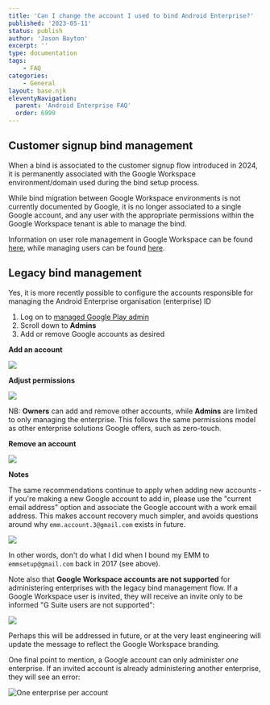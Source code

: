 ```yaml
---
title: 'Can I change the account I used to bind Android Enterprise?'
published: '2023-05-11'
status: publish
author: 'Jason Bayton'
excerpt: ''
type: documentation
tags: 
    - FAQ
categories:
    - General
layout: base.njk
eleventyNavigation:
  parent: 'Android Enterprise FAQ'
  order: 6999
--- 
```

## Customer signup bind management

When a bind is associated to the customer signup flow introduced in 2024, it is permanently associated with the Google Workspace environment/domain used during the bind setup process. 

While bind migration between Google Workspace environments is not currently documented by Google, it is no longer associated to a single Google account, and any user with the appropriate permissions within the Google Workspace tenant is able to manage the bind.

Information on user role management in Google Workspace can be found [here](https://support.google.com/a/answer/7519580?hl=en), while managing users can be found [here](https://support.google.com/a/answer/33310?hl=en).

## Legacy bind management

Yes, it is more recently possible to configure the accounts responsible for managing the Android Enterprise organisation (enterprise) ID

1. Log on to [managed Google Play admin](https://play.google.com/work/adminsettings)
2. Scroll down to **Admins**
3. Add or remove Google accounts as desired

**Add an account**

![](https://cdn.bayton.org/uploads/android/android-enterprise-faq/manage-bind-account/2023-05-12_23.01.04.gif)

**Adjust permissions**

![](https://cdn.bayton.org/uploads/android/android-enterprise-faq/manage-bind-account/2023-05-12_22.31.51.gif)

NB: **Owners** can add and remove other accounts, while **Admins** are limited to only managing the enterprise. This follows the same permissions model as other enterprise solutions Google offers, such as zero-touch.

**Remove an account**

![](https://cdn.bayton.org/uploads/android/android-enterprise-faq/manage-bind-account/2023-05-12_22.32.07.gif)

**Notes**

The same recommendations continue to apply when adding new accounts - if you're making a new Google account to add in, please use the "current email address" option and associate the Google account with a work email address. This makes account recovery much simpler, and avoids questions around why `emm.account.3@gmail.com` exists in future.

![](https://cdn.bayton.org/uploads/android/android-enterprise-faq/manage-bind-account/Screenshot_2023-05-13_08.03.57.png)

In other words, don't do what I did when I bound my EMM to `emmsetup@gmail.com` back in 2017 (see above).

Note also that **Google Workspace accounts are not supported** for administering enterprises with the legacy bind management flow. If a Google Workspace user is invited, they will receive an invite only to be informed "G Suite users are not supported":

![](https://cdn.bayton.org/uploads/android/android-enterprise-faq/manage-bind-account/Screenshot_2023-05-13_08.11.58.png)

Perhaps this will be addressed in future, or at the very least engineering will update the message to reflect the Google Workspace branding.

One final point to mention, a Google account can only administer _one_ enterprise. If an invited account is already administering another enterprise, they will see an error:

![One enterprise per account](https://cdn.bayton.org/uploads/android/android-enterprise-faq/manage-bind-account/Screenshot_2023-05-15_14.18.02.png)

